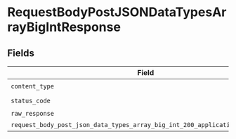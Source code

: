 # RequestBodyPostJSONDataTypesArrayBigIntResponse


## Fields

| Field                                                                                                                                                       | Type                                                                                                                                                        | Required                                                                                                                                                    | Description                                                                                                                                                 |
| ----------------------------------------------------------------------------------------------------------------------------------------------------------- | ----------------------------------------------------------------------------------------------------------------------------------------------------------- | ----------------------------------------------------------------------------------------------------------------------------------------------------------- | ----------------------------------------------------------------------------------------------------------------------------------------------------------- |
| `content_type`                                                                                                                                              | *str*                                                                                                                                                       | :heavy_check_mark:                                                                                                                                          | N/A                                                                                                                                                         |
| `status_code`                                                                                                                                               | *int*                                                                                                                                                       | :heavy_check_mark:                                                                                                                                          | N/A                                                                                                                                                         |
| `raw_response`                                                                                                                                              | [requests.Response](https://requests.readthedocs.io/en/latest/api/#requests.Response)                                                                       | :heavy_minus_sign:                                                                                                                                          | N/A                                                                                                                                                         |
| `request_body_post_json_data_types_array_big_int_200_application_json_object`                                                                               | [Optional[RequestBodyPostJSONDataTypesArrayBigInt200ApplicationJSON]](../../models/operations/requestbodypostjsondatatypesarraybigint200applicationjson.md) | :heavy_minus_sign:                                                                                                                                          | OK                                                                                                                                                          |